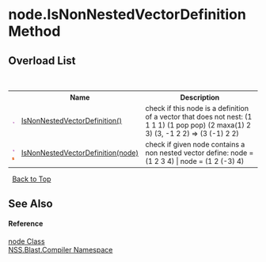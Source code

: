 # node.IsNonNestedVectorDefinition Method 
 


## Overload List
&nbsp;<table><tr><th></th><th>Name</th><th>Description</th></tr><tr><td>![Public method](media/pubmethod.gif "Public method")</td><td><a href="0f66c9bb-c8f0-4e72-830a-3157cbc1b30c">IsNonNestedVectorDefinition()</a></td><td>
check if this node is a definition of a vector that does not nest: (1 1 1 1) (1 pop pop) (2 maxa(1) 2 3) (3, -1 2 2) => (3 (-1) 2 2)</td></tr><tr><td>![Public method](media/pubmethod.gif "Public method")![Static member](media/static.gif "Static member")</td><td><a href="d48c0773-f995-d391-2043-5a233f07b562">IsNonNestedVectorDefinition(node)</a></td><td>
check if given node contains a non nested vector define: node = (1 2 3 4) | node = (1 2 (-3) 4)</td></tr></table>&nbsp;
<a href="#node.isnonnestedvectordefinition-method">Back to Top</a>

## See Also


#### Reference
<a href="7dc9b7e9-64ad-f224-ae1a-4e6639739f56">node Class</a><br /><a href="26a25caa-f50b-92ad-f15c-dbb9db1493ae">NSS.Blast.Compiler Namespace</a><br />